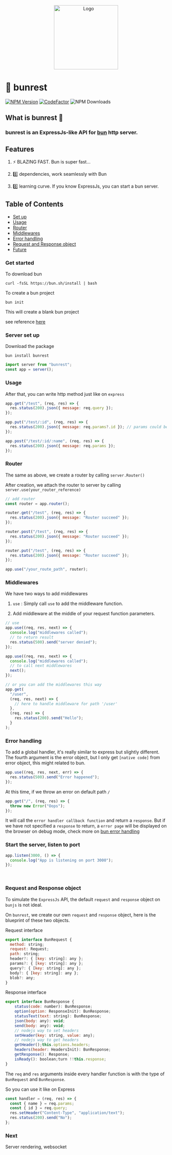 <p align="center">
  <a href="https://bun.sh"><img src="https://img.icons8.com/external-victoruler-flat-victoruler/344/external-baozi-chinese-new-year-victoruler-flat-victoruler.png" alt="Logo" height=200></a>
  <br />
</p>

# 🧄 bunrest

[![NPM Version][npm-version-image]][npm-url]
[![CodeFactor](https://www.codefactor.io/repository/github/lau1944/bunrest/badge/main)](https://www.codefactor.io/repository/github/lau1944/bunrest/overview/main)
![NPM Downloads][npm-downloads-image]

## What is bunrest 👀

### bunrest is an ExpressJs-like API for [bun](https://github.com/oven-sh/bun) http server.

## Features

1. ⚡ BLAZING FAST. Bun is super fast...

2. 0️⃣ dependencies, work seamlessly with Bun

3. 0️⃣ learning curve. If you know ExpressJs, you can start a bun server.

## Table of Contents

- [Set up](#get-started)
- [Usage](#usage)
- [Router](#router)
- [Middlewares](#middlewares)
- [Error handling](#error-handling)
- [Request and Response object](#request-and-response-object)
- [Future](#next)

### Get started

To download bun

```shell
curl -fsSL https://bun.sh/install | bash
```

To create a bun project

```shell
bun init
```

This will create a blank bun project

see reference [here](https://github.com/oven-sh/bun#bun-create)

### Server set up

Download the package

```shell
bun install bunrest
```

```js
import server from "bunrest";
const app = server();
```

### Usage

After that, you can write http method just like on `express`

```js
app.get("/test", (req, res) => {
  res.status(200).json({ message: req.query });
});

app.put("/test/:id", (req, res) => {
  res.status(200).json({ message: req.params?.id }); // params could be undefined
});

app.post("/test/:id/:name", (req, res) => {
  res.status(200).json({ message: req.params });
});
```

### Router

The same as above, we create a router by calling `server.Router()`

After creation, we attach the router to server by calling `server.use(your_router_reference)`

```js
// add router
const router = app.router();

router.get("/test", (req, res) => {
  res.status(200).json({ message: "Router succeed" });
});

router.post("/test", (req, res) => {
  res.status(200).json({ message: "Router succeed" });
});

router.put("/test", (req, res) => {
  res.status(200).json({ message: "Router succeed" });
});

app.use("/your_route_path", router);
```

### Middlewares

We have two ways to add middlewares

1. `use` : Simply call `use` to add the middleware function.

2. Add middleware at the middle of your request function parameters.

```js
// use
app.use((req, res, next) => {
  console.log("middlewares called");
  // to return result
  res.status(500).send("server denied");
});

app.use((req, res, next) => {
  console.log("middlewares called");
  // to call next middlewares
  next();
});

// or you can add the middlewares this way
app.get(
  "/user",
  (req, res, next) => {
    // here to handle middleware for path '/user'
  },
  (req, res) => {
    res.status(200).send("Hello");
  }
);
```

### Error handling

To add a global handler, it's really similar to express but slightly different. The fourth argument is the error object, but I only get `[native code]` from error object, this might related to bun.

```js
app.use((req, res, next, err) => {
  res.status(500).send("Error happened");
});
```

At this time, if we throw an error on default path `/`

```js
app.get("/", (req, res) => {
  throw new Error("Oops");
});
```

It will call the `error handler callback function` and return a `response`.
But if we have not specified a `response` to return, a `error page` will be displayed on the browser on debug mode, check more on [bun error handling](https://github.com/oven-sh/bun#error-handling)

### Start the server, listen to port

```js
app.listen(3000, () => {
  console.log("App is listening on port 3000");
});
```

<br />

### Request and Response object

To simulate the `ExpressJs` API, the default `request` and `response` object on `bunjs` is not ideal.

On `bunrest`, we create our own `request` and `response` object, here is the blueprint of these two objects.

Request interface

```js
export interface BunRequest {
  method: string;
  request: Request;
  path: string;
  header?: { [key: string]: any };
  params?: { [key: string]: any };
  query?: { [key: string]: any };
  body?: { [key: string]: any };
  blob?: any;
}
```

Response interface

```js
export interface BunResponse {
    status(code: number): BunResponse;
    option(option: ResponseInit): BunResponse;
    statusText(text: string): BunResponse;
    json(body: any): void;
    send(body: any): void;
    // nodejs way to set headers
    setHeader(key: string, value: any);
    // nodejs way to get headers
    getHeader();this.options.headers;
    headers(header: HeadersInit): BunResponse;
    getResponse(): Response;
    isReady(): boolean;turn !!this.response;
}
```

The `req` and `res` arguments inside every handler function is with the type of `BunRequest` and `BunResponse`.

So you can use it like on Express

```js
const handler = (req, res) => {
  const { name } = req.params;
  const { id } = req.query;
  res.setHeader("Content-Type", "application/text");
  res.status(200).send("No");
};
```

### Next

Server rendering, websocket

[npm-url]: https://www.npmjs.com/package/bunrest
[npm-version-image]: https://badgen.net/npm/v/bunrest
[npm-downloads-image]: https://badgen.net/npm/dm/bunrest
